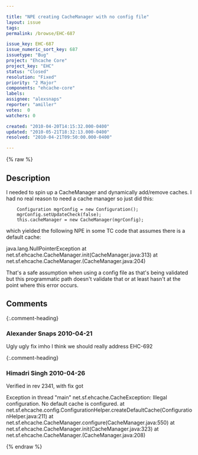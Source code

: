 ```yaml
---

title: "NPE creating CacheManager with no config file"
layout: issue
tags: 
permalink: /browse/EHC-687

issue_key: EHC-687
issue_numeric_sort_key: 687
issuetype: "Bug"
project: "Ehcache Core"
project_key: "EHC"
status: "Closed"
resolution: "Fixed"
priority: "2 Major"
components: "ehcache-core"
labels: 
assignee: "alexsnaps"
reporter: "amiller"
votes:  0
watchers: 0

created: "2010-04-20T14:15:32.000-0400"
updated: "2010-05-21T18:32:13.000-0400"
resolved: "2010-04-21T09:50:00.000-0400"

---
```




{% raw %}



## Description

<div markdown="1" class="description">

I needed to spin up a CacheManager and dynamically add/remove caches.  I had no real reason to need a cache manager so  just did this:

		Configuration mgrConfig = new Configuration();
		mgrConfig.setUpdateCheck(false);
		this.cacheManager = new CacheManager(mgrConfig);

which yielded the following NPE in some TC code that assumes there is a default cache:

java.lang.NullPointerException
	at net.sf.ehcache.CacheManager.init(CacheManager.java:313)
	at net.sf.ehcache.CacheManager.<init>(CacheManager.java:204)

That's a safe assumption when using a config file as that's being validated but this programmatic path doesn't validate that or at least hasn't at the point where this error occurs.


</div>

## Comments


{:.comment-heading}
### **Alexander Snaps** <span class="date">2010-04-21</span>

<div markdown="1" class="comment">

Ugly ugly fix imho
I think we should really address EHC-692

</div>


{:.comment-heading}
### **Himadri Singh** <span class="date">2010-04-26</span>

<div markdown="1" class="comment">

Verified in rev  2341, with fix got

Exception in thread "main" net.sf.ehcache.CacheException: Illegal configuration. No default cache is configured.
	at net.sf.ehcache.config.ConfigurationHelper.createDefaultCache(ConfigurationHelper.java:211)
	at net.sf.ehcache.CacheManager.configure(CacheManager.java:550)
	at net.sf.ehcache.CacheManager.init(CacheManager.java:323)
	at net.sf.ehcache.CacheManager.<init>(CacheManager.java:208)

</div>



{% endraw %}
